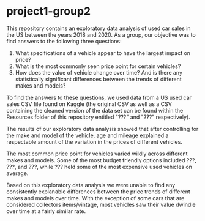 # project1-group2

This repository contains an exploratory data analysis of used car sales in the US between the years 2018 and 2020. As a group, our objective was to find answers to the following three questions:

1. What specifications of a vehicle appear to have the largest impact on price?
2. What is the most commonly seen price point for certain vehicles?
3. How does the value of vehicle change over time? And is there any statistically significant differences between the trends of different makes and models?

To find the answers to these questions, we used data from a US used car sales CSV file found on Kaggle (the original CSV as well as a CSV containing the cleaned version of the data set can be found within the Resources folder of this repository entitled "???" and "???" respectively).

The results of our exploratory data analysis showed that after controlling for the make and model of the vehicle, age and mileage explained a respectable amount of the variation in the prices of different vehicles.

The most common price point for vehicles varied wildly across different makes and models. Some of the most budget friendly options included ???, ???, and ???, while ??? held some of the most expensive used vehicles on average.

Based on this exploratory data analysis we were unable to find any consistently explanable differences between the price trends of different makes and models over time. With the exception of some cars that are considered collectors items/vintage, most vehicles saw their value dwindle over time at a fairly similar rate.
